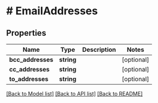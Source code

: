 # # EmailAddresses

## Properties

Name | Type | Description | Notes
------------ | ------------- | ------------- | -------------
**bcc_addresses** | **string** |  | [optional]
**cc_addresses** | **string** |  | [optional]
**to_addresses** | **string** |  | [optional]

[[Back to Model list]](../../README.md#models) [[Back to API list]](../../README.md#endpoints) [[Back to README]](../../README.md)
